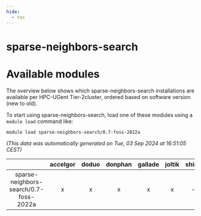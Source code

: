 ```yaml
---
hide:
  - toc
---
```


sparse-neighbors-search
=======================

# Available modules


The overview below shows which sparse-neighbors-search installations are available per HPC-UGent Tier-2cluster, ordered based on software version (new to old).

To start using sparse-neighbors-search, load one of these modules using a `module load` command like:

```shell
module load sparse-neighbors-search/0.7-foss-2022a
```

*(This data was automatically generated on Tue, 03 Sep 2024 at 16:51:05 CEST)*  

| |accelgor|doduo|donphan|gallade|joltik|shinx|skitty|
| :---: | :---: | :---: | :---: | :---: | :---: | :---: | :---: |
|sparse-neighbors-search/0.7-foss-2022a|x|x|x|x|x|-|x|
